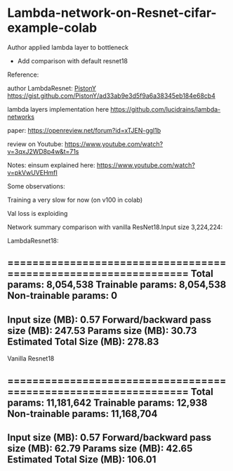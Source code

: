 # Lambda-network-on-Resnet-cifar-example-colab

Author applied lambda layer to bottleneck

+ Add comparison with default resnet18

Reference:

author LambdaResnet: [PistonY](https://github.com/PistonY) https://gist.github.com/PistonY/ad33ab9e3d5f9a6a38345eb184e68cb4 

lambda layers implementation here https://github.com/lucidrains/lambda-networks


paper:
https://openreview.net/forum?id=xTJEN-ggl1b

review on Youtube: 
https://www.youtube.com/watch?v=3qxJ2WD8p4w&t=71s





Notes:
einsum explained here: https://www.youtube.com/watch?v=pkVwUVEHmfI


Some observations:

Training a very slow for now (on v100 in colab) 

Val loss is exploiding

Network summary comparison with vanilla ResNet18.Input size 3,224,224:

LambdaResnet18:

================================================================
Total params: 8,054,538
Trainable params: 8,054,538
Non-trainable params: 0
----------------------------------------------------------------
Input size (MB): 0.57
Forward/backward pass size (MB): 247.53
Params size (MB): 30.73
Estimated Total Size (MB): 278.83
----------------------------------------------------------------

Vanilla Resnet18

================================================================
Total params: 11,181,642
Trainable params: 12,938
Non-trainable params: 11,168,704
----------------------------------------------------------------
Input size (MB): 0.57
Forward/backward pass size (MB): 62.79
Params size (MB): 42.65
Estimated Total Size (MB): 106.01
----------------------------------------------------------------
